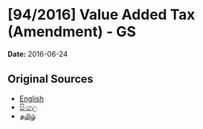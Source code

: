 # [94/2016] Value Added Tax (Amendment) - GS

**Date:** 2016-06-24

## Original Sources

- [English](https://documents.gov.lk/view/bills/2016/6/94-2016_E.pdf)
- [සිංහල](https://documents.gov.lk/view/bills/2016/6/94-2016_S.pdf)
- [தமிழ்](https://documents.gov.lk/view/bills/2016/6/94-2016_T.pdf)
